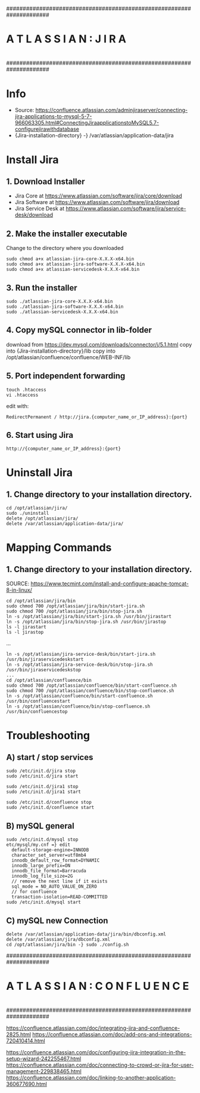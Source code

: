 #####################################################################
#                                                                   #
#                   A T L A S S I A N :   J I R A                   #
#                                                                   #
#####################################################################



# Info
* Source: https://confluence.atlassian.com/adminjiraserver/connecting-jira-applications-to-mysql-5-7-966063305.html#ConnectingJiraapplicationstoMySQL5.7-configurejirawithdatabase
* {Jira-installation-directory} -} /var/atlassian/application-data/jira



# Install Jira

## 1. Download Installer
* Jira Core at https://www.atlassian.com/software/jira/core/download
* Jira Software at https://www.atlassian.com/software/jira/download
* Jira Service Desk at https://www.atlassian.com/software/jira/service-desk/download

## 2. Make the installer executable
  Change to the directory where you downloaded

  ```
  sudo chmod a+x atlassian-jira-core-X.X.X-x64.bin
  sudo chmod a+x atlassian-jira-software-X.X.X-x64.bin
  sudo chmod a+x atlassian-servicedesk-X.X.X-x64.bin
  ```

## 3. Run the installer
  ```
  sudo ./atlassian-jira-core-X.X.X-x64.bin
  sudo ./atlassian-jira-software-X.X.X-x64.bin
  sudo ./atlassian-servicedesk-X.X.X-x64.bin
  ```

## 4. Copy mySQL connector in lib-folder
  download from https://dev.mysql.com/downloads/connector/j/5.1.html
  copy into {Jira-installation-directory}/lib
  copy into /opt/atlassian/confluence/confluence/WEB-INF/lib

## 5. Port independent forwarding
  ```
  touch .htaccess
  vi .htaccess
  ```
  edit with:
  ```
  RedirectPermanent / http://jira.{computer_name_or_IP_address}:{port}
  ```

## 6. Start using Jira
  ```
  http://{computer_name_or_IP_address}:{port}
  ```



# Uninstall Jira

## 1. Change directory to your installation directory.
  ```
  cd /opt/atlassian/jira/
  sudo ./uninstall
  delete /opt/atlassian/jira/
  delete /var/atlassian/application-data/jira/
  ```



# Mapping Commands

## 1. Change directory to your installation directory.
  SOURCE: https://www.tecmint.com/install-and-configure-apache-tomcat-8-in-linux/
  ```
  cd /opt/atlassian/jira/bin
  sudo chmod 700 /opt/atlassian/jira/bin/start-jira.sh
  sudo chmod 700 /opt/atlassian/jira/bin/stop-jira.sh
  ln -s /opt/atlassian/jira/bin/start-jira.sh /usr/bin/jirastart
  ln -s /opt/atlassian/jira/bin/stop-jira.sh /usr/bin/jirastop
  ls -l jirastart
  ls -l jirastop
  ```

  ...
  ```
  ln -s /opt/atlassian/jira-service-desk/bin/start-jira.sh /usr/bin/jiraservicedeskstart
  ln -s /opt/atlassian/jira-service-desk/bin/stop-jira.sh /usr/bin/jiraservicedeskstop
  ...
  cd /opt/atlassian/confluence/bin
  sudo chmod 700 /opt/atlassian/confluence/bin/start-confluence.sh
  sudo chmod 700 /opt/atlassian/confluence/bin/stop-confluence.sh
  ln -s /opt/atlassian/confluence/bin/start-confluence.sh /usr/bin/confluencestart
  ln -s /opt/atlassian/confluence/bin/stop-confluence.sh /usr/bin/confluencestop
  ```




# Troubleshooting

## A) start / stop services
  ```
  sudo /etc/init.d/jira stop
  sudo /etc/init.d/jira start

  sudo /etc/init.d/jira1 stop
  sudo /etc/init.d/jira1 start

  sudo /etc/init.d/confluence stop
  sudo /etc/init.d/confluence start
  ```

## B) mySQL general
  ```
  sudo /etc/init.d/mysql stop
  etc/mysql/my.cnf =} edit
    default-storage-engine=INNODB
    character_set_server=utf8mb4
    innodb_default_row_format=DYNAMIC
    innodb_large_prefix=ON
    innodb_file_format=Barracuda
    innodb_log_file_size=2G
    // remove the next line if it exists
    sql_mode = NO_AUTO_VALUE_ON_ZERO
    // for confluence
    transaction-isolation=READ-COMMITTED
  sudo /etc/init.d/mysql start
  ```

## C) mySQL new Connection
  ```
  delete /var/atlassian/application-data/jira/bin/dbconfig.xml
  delete /var/atlassian/jira/dbconfig.xml
  cd /opt/atlassian/jira/bin -} sudo ./config.sh
  ```





#####################################################################
#                                                                   #
#             A T L A S S I A N :   C O N F L U E N C E             #
#                                                                   #
#####################################################################

https://confluence.atlassian.com/doc/integrating-jira-and-confluence-2825.html
https://confluence.atlassian.com/doc/add-ons-and-integrations-720410414.html

https://confluence.atlassian.com/doc/configuring-jira-integration-in-the-setup-wizard-242255467.html
https://confluence.atlassian.com/doc/connecting-to-crowd-or-jira-for-user-management-229838465.html
https://confluence.atlassian.com/doc/linking-to-another-application-360677690.html

